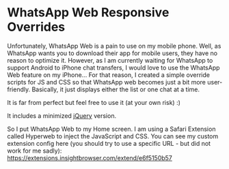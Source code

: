 # WhatsApp Web Responsive Overrides
Unfortunately, WhatsApp Web is a pain to use on my mobile phone. Well, as WhatsApp wants you to download their app for mobile users, they have no reason to optimize it.
However, as I am currently waiting for WhatsApp to support Android to iPhone chat transfers, I would love to use the WhatsApp Web feature on my iPhone...
For that reason, I created a simple override scripts for JS and CSS so that WhatsApp web becomes just a bit more user-friendly. Basically, it just displays either the list or one chat at a time.

It is far from perfect but feel free to use it (at your own risk) :)

It includes a minimized [jQuery](https://jquery.com/) version.

So I put WhatsApp Web to my Home screen. I am using a Safari Extension called Hyperweb to inject the JavaScript and CSS.
You can see my custom extension config here (you should try to use a specific URL - but did not work for me sadly): https://extensions.insightbrowser.com/extend/e6f5150b57
